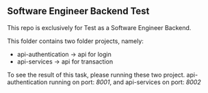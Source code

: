 ## Software Engineer Backend Test
This repo  is exclusively for Test as a Software Engineer Backend.

This folder contains two folder projects, namely:
* api-authentication -> api for login
* api-services -> api for transaction

To see the result of this task, please running these two project.
api-authentication running on port: *8001*, and api-services  on port: *8002*